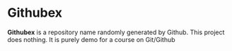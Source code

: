 # Githubex
**Githubex** is a repository name randomly generated by Github. This project does nothing. It is purely demo for a course on Git/Github